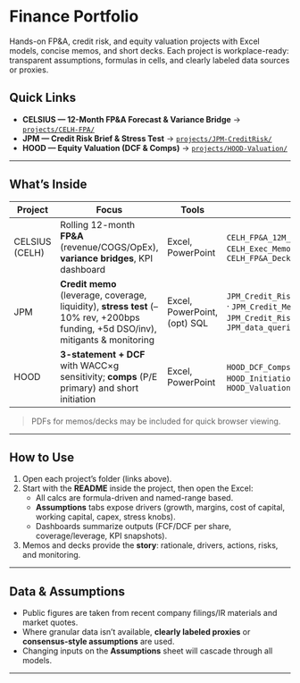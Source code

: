 # Finance Portfolio
Hands-on FP&A, credit risk, and equity valuation projects with Excel models, concise memos, and short decks. Each project is workplace-ready: transparent assumptions, formulas in cells, and clearly labeled data sources or proxies.

## Quick Links
- **CELSIUS — 12-Month FP&A Forecast & Variance Bridge** → [`projects/CELH-FPA/`](projects/CELH-FPA/)
- **JPM — Credit Risk Brief & Stress Test** → [`projects/JPM-CreditRisk/`](projects/JPM-CreditRisk/)
- **HOOD — Equity Valuation (DCF & Comps)** → [`projects/HOOD-Valuation/`](projects/HOOD-Valuation/)

---

## What’s Inside
| Project | Focus | Tools | Key Deliverables |
|---|---|---|---|
| CELSIUS (CELH) | Rolling 12-month **FP&A** (revenue/COGS/OpEx), **variance bridges**, KPI dashboard | Excel, PowerPoint | `CELH_FP&A_12M_WITH_FORMULAS.xlsx` · `CELH_Exec_Memo_FP&A.docx` · `CELH_FP&A_Deck.pptx` |
| JPM | **Credit memo** (leverage, coverage, liquidity), **stress test** (–10% rev, +200bps funding, +5d DSO/inv), mitigants & monitoring | Excel, PowerPoint, (opt) SQL | `JPM_Credit_Risk_Stress_WITH_FORMULAS_v2.xlsx` · `JPM_Credit_Memo.docx` · `JPM_Credit_Risk_Deck.pptx` · `JPM_data_queries.sql` |
| HOOD | **3-statement + DCF** with WACC×g sensitivity; **comps** (P/E primary) and short initiation | Excel, PowerPoint | `HOOD_DCF_Comps_WITH_FORMULAS.xlsx` · `HOOD_Initiation_Memo.docx` · `HOOD_Valuation_Deck.pptx` |

> PDFs for memos/decks may be included for quick browser viewing.

---

## How to Use
1. Open each project’s folder (links above).  
2. Start with the **README** inside the project, then open the Excel:
   - All calcs are formula-driven and named-range based.
   - **Assumptions** tabs expose drivers (growth, margins, cost of capital, working capital, capex, stress knobs).
   - Dashboards summarize outputs (FCF/DCF per share, coverage/leverage, KPI snapshots).
3. Memos and decks provide the **story**: rationale, drivers, actions, risks, and monitoring.

---

## Data & Assumptions
- Public figures are taken from recent company filings/IR materials and market quotes.  
- Where granular data isn’t available, **clearly labeled proxies** or **consensus-style assumptions** are used.  
- Changing inputs on the **Assumptions** sheet will cascade through all models.

---

